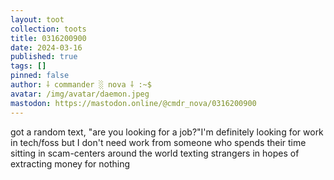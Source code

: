 ```yaml
---
layout: toot
collection: toots
title: 0316200900
date: 2024-03-16
published: true
tags: []
pinned: false
author: ⸸ commander ░ nova ⸸ :~$
avatar: /img/avatar/daemon.jpeg
mastodon: https://mastodon.online/@cmdr_nova/0316200900
---
```


got a random text, "are you looking for a job?"I'm definitely looking for work in tech/foss but I don't need work from someone who spends their time sitting in scam-centers around the world texting strangers in hopes of extracting money for nothing
